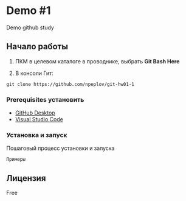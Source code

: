 # Demo #1
Demo github study

## Начало работы
1. ПКМ в целевом каталоге в проводнике, выбрать **Git Bash Here**

1. В консоли Гит:
````
git clone https://github.com/npeplov/git-hw01-1
````


### Prerequisites установить
* [GitHub Desktop](https://desktop.github.com/)
* [Visual Studio Code](https://code.visualstudio.com/Download)

### Установка и запуск
Пошаговый процесс установки и запуска

````
Примеры
````

## Лицензия
Free